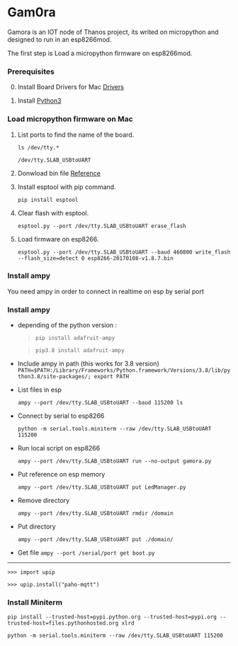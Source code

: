 # Gam0ra

Gamora is an IOT node of Thanos project, its writed on micropython and designed to run in an esp8266mod.

The first step is Load a micropython firmware on esp8266mod.

### Prerequisites

0. Install Board Drivers for Mac [Drivers](https://www.silabs.com/products/development-tools/software/usb-to-uart-bridge-vcp-drivers)

0. Install [Python3](https://docs.python-guide.org/starting/install3/osx/)

### Load micropython firmware on Mac

1. List ports to find the name of the board.

    `ls /dev/tty.*`

    `/dev/tty.SLAB_USBtoUART`

1.  Donwload bin file [Reference](http://docs.micropython.org/en/latest/esp8266/tutorial/intro.html#deploying-the-firmware)

1. Install esptool with pip command. 
   
    `pip install esptool`

1. Clear flash with esptool.
   
    `esptool.py --port /dev/tty.SLAB_USBtoUART erase_flash`

1. Load firmware on esp8266.
    
    `esptool.py --port /dev/tty.SLAB_USBtoUART --baud 460800 write_flash --flash_size=detect 0 esp8266-20170108-v1.8.7.bin`

### Install ampy

You need ampy in order to connect in realtime on esp by serial port

### Install ampy

- depending of the python version :
    > `pip install adafruit-ampy`

    > `pip3.8 install adafruit-ampy`

* Include ampy in path (this works for 3.8 version)
    `PATH=$PATH:/Library/Frameworks/Python.framework/Versions/3.8/lib/python3.8/site-packages/; export PATH`

* List files in esp

    `ampy --port /dev/tty.SLAB_USBtoUART --baud 115200 ls`

* Connect by serial to esp8266
    
    `python -m serial.tools.miniterm --raw /dev/tty.SLAB_USBtoUART 115200`

* Run local script on esp8266
  
    `ampy --port /dev/tty.SLAB_USBtoUART run --no-output gamora.py`

* Put reference on esp memory
    
    `ampy --port /dev/tty.SLAB_USBtoUART put LedManager.py`

* Remove directory

    `ampy --port /dev/tty.SLAB_USBtoUART rmdir /domain`

* Put directory

    `ampy --port /dev/tty.SLAB_USBtoUART put ./domain/`
* Get file 
    `ampy --port /serial/port get boot.py`

-----------------------------------------------------------------------------------------------------------------------

`>>> import upip`

`>>> upip.install("paho-mqtt")`

### Install Miniterm 
   
   `pip install --trusted-host=pypi.python.org --trusted-host=pypi.org --trusted-host=files.pythonhosted.org xlrd`

   `python -m serial.tools.miniterm --raw /dev/tty.SLAB_USBtoUART 115200`
